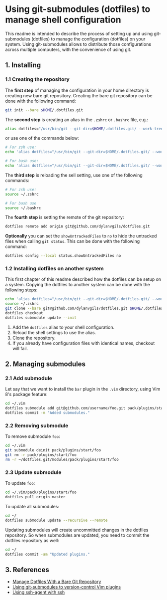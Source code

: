 # Using git-submodules (dotfiles) to manage shell configuration

This readme is intended to describe the process of setting up and using git-submodules (dotfiles)
to manage the configuration (dotfiles) on your system. Using git-submodules allows to distribute
those configurations across multiple computers, with the convenience of using git.

## 1. Installing

### 1.1 Creating the repository

The **first step** of managing the configuration in your home directory is creating new bare git repository.
Creating the bare git repository can be done with the following command:

```bash
git init --bare $HOME/.dotfiles.git
```

The **second step** is creating an alias in the `.zshrc` or `.bashrc` file, e.g.:

```bash
alias dotfiles="/usr/bin/git --git-dir=$HOME/.dotfiles.git/ --work-tree=$HOME"
```

or use one of the commands below:

```bash
# For zsh use:
echo 'alias dotfiles="/usr/bin/git --git-dir=$HOME/.dotfiles.git/ --work-tree=$HOME"' >> $HOME/.zshrc

# For bash use:
echo 'alias dotfiles="/usr/bin/git --git-dir=$HOME/.dotfiles.git/ --work-tree=$HOME"' >> $HOME/.bashrc
```

The **third step** is reloading the sell setting, use one of the following commands:

```bash
# For zsh use:
source ~/.zshrc

# For bash use
source ~/.bashrc
```

The **fourth step** is setting the remote of the git repository:

```bash
dotfiles remote add origin git@github.com/dylanvgils/dotfiles.git
```

**Optionally** you can set the `showUntrackedFiles` to `no` to hide the untracked files when calling `git status`.
This can be done with the following command:

```bash
dotfiles config --local status.showUntrackedFiles no
```

### 1.2 Installing dotfiles on another system

This first chapter of this readme described how the dotfiles can be setup on a system. Copying the dotfiles to another system can be done with the following steps:

```bash
echo 'alias dotfiles="/usr/bin/git --git-dir=$HOME/.dotfiles.git/ --work-tree=$HOME"' >> $HOME/.zshrc
source ~/.zshrc
git clone --bare git@github.com/dylanvgils/dotfiles.git $HOME/.dotfiles.git
dotfiles checkout
dotfiles submodule update --init
```

1) Add the `dotfiles` alias to your shell configuration.
2) Reload the shell settings to use the alias.
3) Clone the repository.
4) If you already have configuration files with identical names, checkout will fail.

## 2. Managing submodules

### 2.1 Add submodule

Let say that we want to install the `bar` plugin in the `.vim` directory, using Vim 8's package feature:

```bash
cd ~/.vim
dotfiles submodule add git@github.com/username/foo.git pack/plugins/start/foo
dotfiles commit -m "Added submodules."
```

### 2.2 Removing submodule

To remove submodule `foo`:

```bash
cd ~/.vim
git submodule deinit pack/plugins/start/foo
git rm -r pack/plugins/start/foo
rm -r ~/dotfiles.git/modules/pack/plugins/start/foo
```

### 2.3 Update submodule

To update `foo`:

```bash
cd ~/.vim/pack/plugins/start/foo
dotfiles pull origin master
```

To update all submodules:

```bash
cd ~/
dotfiles submodule update --recursive --remote
```

Updating submodules will create uncommitted changes in the dotfiles repository. So when submodules are updated, you need to commit the dotfiles repository as well:

```bash
cd ~/
dotfiles commit -am "Updated plugins."
```

## 3. References

- [Manage Dotfiles With a Bare Git Repository](https://harfangk.github.io/2016/09/18/manage-dotfiles-with-a-git-bare-repository.html)
- [Using git-submodules to version-control Vim plugins](https://gist.github.com/manasthakur/d4dc9a610884c60d944a4dd97f0b3560)
- [Using ssh-agent with ssh](http://mah.everybody.org/docs/ssh)
